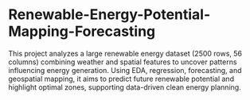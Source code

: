 # Renewable-Energy-Potential-Mapping-Forecasting
This project analyzes a large renewable energy dataset (2500 rows, 56 columns) combining weather and spatial features to uncover patterns influencing energy generation. Using EDA, regression, forecasting, and geospatial mapping, it aims to predict future renewable potential and highlight optimal zones, supporting data-driven clean energy planning.
